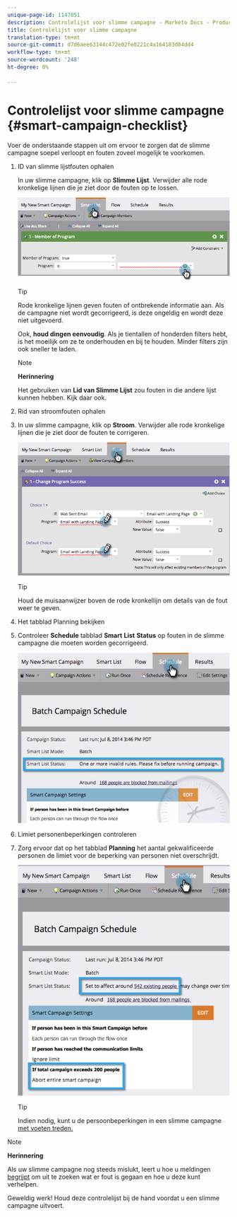 ```yaml
---
unique-page-id: 1147051
description: Controlelijst voor slimme campagne - Marketo Docs - Productdocumentatie
title: Controlelijst voor slimme campagne
translation-type: tm+mt
source-git-commit: d7d6aee63144c472e02fe0221c4a164183d04dd4
workflow-type: tm+mt
source-wordcount: '248'
ht-degree: 0%

---
```



# Controlelijst voor slimme campagne {#smart-campaign-checklist}

Voer de onderstaande stappen uit om ervoor te zorgen dat de slimme campagne soepel verloopt en fouten zoveel mogelijk te voorkomen.

1. ID van slimme lijstfouten ophalen

   In uw slimme campagne, klik op **Slimme Lijst**. Verwijder alle rode kronkelige lijnen die je ziet door de fouten op te lossen.

   ![](assets/image2014-9-22-16-3a9-3a13.png)

   >[!TIP]
   >
   >Rode kronkelige lijnen geven fouten of ontbrekende informatie aan. Als de campagne niet wordt gecorrigeerd, is deze ongeldig en wordt deze niet uitgevoerd.
   >
   >
   >Ook, **houd dingen eenvoudig**. Als je tientallen of honderden filters hebt, is het moeilijk om ze te onderhouden en bij te houden. Minder filters zijn ook sneller te laden.

   >[!NOTE]
   >
   >**Herinnering**
   >
   >
   >Het gebruiken van **Lid van Slimme Lijst** zou fouten in die andere lijst kunnen hebben. Kijk daar ook.

1. Rid van stroomfouten ophalen
1. In uw slimme campagne, klik op **Stroom**. Verwijder alle rode kronkelige lijnen die je ziet door de fouten te corrigeren.

   ![](assets/image2014-9-22-16-3a10-3a49.png)

   >[!TIP]
   >
   >Houd de muisaanwijzer boven de rode kronkellijn om details van de fout weer te geven.

1. Het tabblad Planning bekijken
1. Controleer **Schedule** tabblad **Smart** **List** **Status** op fouten in de slimme campagne die moeten worden gecorrigeerd.

   ![](assets/three.png)

1. Limiet personenbeperkingen controleren
1. Zorg ervoor dat op het tabblad **Planning** het aantal gekwalificeerde personen de limiet voor de beperking van personen niet overschrijdt.

   ![](assets/four.png)

   >[!TIP]
   >
   >Indien nodig, kunt u de persoonbeperkingen in een slimme campagne [ met voeten treden.](../../../../product-docs/core-marketo-concepts/smart-campaigns/using-smart-campaigns/override-person-restrictions-in-a-smart-campaign.md)

>[!NOTE]
>
>**Herinnering**
>
>Als uw slimme campagne nog steeds mislukt, leert u hoe u meldingen [begrijpt](../../../../product-docs/core-marketo-concepts/miscellaneous/understanding-notifications.md) om uit te zoeken wat er fout is gegaan en hoe u deze kunt verhelpen.

Geweldig werk! Houd deze controlelijst bij de hand voordat u een slimme campagne uitvoert.